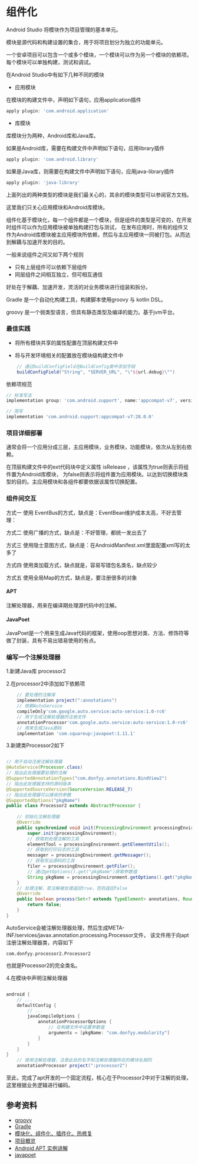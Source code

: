 # 组件化

Android Studio 将模块作为项目管理的基本单元。

模块是源代码和构建设置的集合，用于将项目划分为独立的功能单元。

一个安卓项目可以包含一个或多个模块，一个模块可以作为另一个模块的依赖项。每个模块可以单独构建，测试和调试。

在Android Studio中有如下几种不同的模块

- 应用模块

在模块的构建文件中，声明如下语句，应用application插件
```groovy
apply plugin: 'com.android.application'
```

- 库模块

库模块分为两种，Android库和Java库。

如果是Android库，需要在构建文件中声明如下语句，应用library插件

```groovy
apply plugin: 'com.android.library'
```

如果是Java库，则需要在构建文件中声明如下语句，应用java-library插件

```groovy
apply plugin: 'java-library'
```

上面列出的两种类型的模块是我们最关心的，其余的模块类型可以参阅官方文档。

这里我们只关心应用模块和Android库模块。

组件化基于模块化，每一个组件都是一个模块，但是组件的类型是可变的，在开发时组件可以作为应用模块被单独构建打包与测试，
在发布应用时，所有的组件又作为Android库模块被主应用模块所依赖，然后与主应用模块一同被打包。从而达到解藕与加速开发的目的。

一般来说组件之间又如下两个规则

- 只有上层组件可以依赖下层组件
- 同层组件之间相互独立，但可相互通信

好处在于解藕、加速开发，灵活的对业务模块进行组装和拆分。

Gradle 是一个自动化构建工具，构建脚本使用groovy 与 kotlin DSL。

groovy 是一个弱类型语言，但具有静态类型及编译的能力。基于jvm平台。

### 最佳实践

- 将所有模块共享的属性配置在顶层构建文件中

- 将与开发环境相关的配置放在模块级构建文件中

```groovy
    // 通过buildConfigField在BuildConfig类中添加字段
    buildConfigField("String", "SERVER_URL", "\"${url.debug}\"")
```

依赖项规范
```groovy
// 标准写法
implementation group: 'com.android.support', name:'appcompat-v7', version:'28.0.0'

// 简写
implementation 'com.android.support:appcompat-v7:28.0.0'
```
### 项目详细部署

通常会将一个应用分成三层，主应用模块，业务模块，功能模块，依次从左到右依赖。

在顶层构建文件中的ext代码块中定义属性 isRelease ，该属性为true则表示将组件置为Android库模块，
为false则表示将组件置为应用模块。以达到切换模块类型的目的。主应用模块和各组件都要依据该属性切换配置。

### 组件间交互

方式一 使用 EventBus的方式，缺点是：EventBean维护成本太高，不好去管理：

方式二 使用广播的方式，缺点是：不好管理，都统一发出去了

方式三 使用隐士意图方式，缺点是：在AndroidManifest.xml里面配置xml写的太多了

方式四 使用类加载方式，缺点就是，容易写错包名类名，缺点较少

方式五 使用全局Map的方式，缺点是，要注册很多的对象

#### APT

注解处理器，用来在编译期处理源代码中的注解。

#### JavaPoet

JavaPoet是一个用来生成Java代码的框架，使用oop思想对类、方法、修饰符等做了封装，具有不易出错易使用的有点。

### 编写一个注解处理器

1.新建Java库 processor2

2.在processor2中添加如下依赖项

```groovy
    // 要处理的注解库
    implementation project(":annotations")
    // 依赖AutoService
    compileOnly'com.google.auto.service:auto-service:1.0-rc6'
    // 用于生成注解处理器的注册文件
    annotationProcessor'com.google.auto.service:auto-service:1.0-rc6'
    // 用来生成Java源码
    implementation 'com.squareup:javapoet:1.11.1'
```

3.新建类Processor2如下

```java

// 用于自动注册注解处理器
@AutoService(Processor.class)
// 指出此处理器要处理的注解
@SupportedAnnotationTypes("com.donfyy.annotations.BindView2")
// 指出此处理器支持的源码版本
@SupportedSourceVersion(SourceVersion.RELEASE_7)
// 指出此处理器可以接收的参数
@SupportedOptions("pkgName")
public class Processor2 extends AbstractProcessor {
    
    // 初始化注解处理器
    @Override
    public synchronized void init(ProcessingEnvironment processingEnvironment) {
        super.init(processingEnvironment);
        // 获取到处理注解的工具
        elementTool = processingEnvironment.getElementUtils();
        // 获取到打印日志的工具
        messager = processingEnvironment.getMessager();
        // 获取写出源码的工具
        filer = processingEnvironment.getFiler();
        // 通过getOptions().get("pkgName")获取参数值
        String pkgName = processingEnvironment.getOptions().get("pkgName");
    }
    // 处理注解，若注解被处理返回true，否则返回false
    @Override
    public boolean process(Set<? extends TypeElement> annotations, RoundEnvironment roundEnv) {
        return false;
    }
}
```

AutoService会被注解处理器处理，然后生成META-INF/services/javax.annotation.processing.Processor文件，
该文件用于向apt注册注解处理器类，内容如下

```
com.donfyy.processor2.Processor2
```

也就是Processor2的完全类名。

4.在模块中声明注解处理器

```groovy

android {
    // ...
    defaultConfig {
        // ...
        javaCompileOptions {
            annotationProcessorOptions {
                // 在构建文件中设置参数值
                arguments = [pkgName: "com.donfyy.modularity"]
            }
        }
    }
}
    // 使用注解处理器，注意此处的名字和注解处理器所在的模块名相同
    annotationProcessor project(":processor2")

```

至此，完成了apt开发的一个固定流程，核心在于Processor2中对于注解的处理，这里根据业务逻辑进行编码。

## 参考资料

- [groovy](http://www.groovy-lang.org/index.html)
- [Gradle](https://gradle.org/)
- [模块化、组件化、插件化、热修复](https://blog.csdn.net/csdn_aiyang/article/details/103735995)
- [项目概览](https://developer.android.com/studio/projects)
- [Android APT 实例讲解](https://developer.aliyun.com/article/722451)
- [javapoet](https://github.com/square/javapoet)
